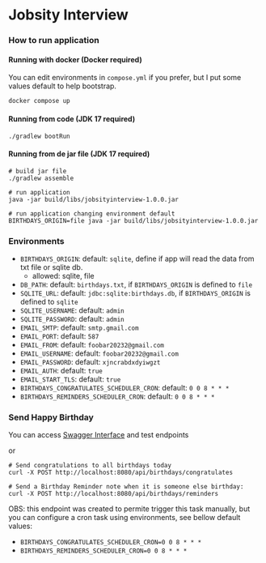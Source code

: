 # Jobsity Interview

### How to run application

#### Running with docker (Docker required)

You can edit environments in `compose.yml` if you prefer, but I put some values default to help bootstrap.
```
docker compose up
```

#### Running from code (JDK 17 required)

```
./gradlew bootRun
```

#### Running from de jar file (JDK 17 required)
```
# build jar file
./gradlew assemble

# run application
java -jar build/libs/jobsityinterview-1.0.0.jar

# run application changing environment default
BIRTHDAYS_ORIGIN=file java -jar build/libs/jobsityinterview-1.0.0.jar
```

### Environments
- `BIRTHDAYS_ORIGIN`: default: `sqlite`, define if app will read the data from txt file or sqlite db.
  - allowed: sqlite, file
- `DB_PATH`: default: `birthdays.txt`, if `BIRTHDAYS_ORIGIN` is defined to `file`
- `SQLITE_URL`: default: `jdbc:sqlite:birthdays.db`, if `BIRTHDAYS_ORIGIN` is defined to `sqlite`
- `SQLITE_USERNAME`: default: `admin`
- `SQLITE_PASSWORD`: default: `admin`
- `EMAIL_SMTP`: default: `smtp.gmail.com`
- `EMAIL_PORT`: default: `587`
- `EMAIL_FROM`: default: `foobar20232@gmail.com`
- `EMAIL_USERNAME`: default: `foobar20232@gmail.com`
- `EMAIL_PASSWORD`: default: `xjncrabdxdyiwgzt`
- `EMAIL_AUTH`: default: `true`
- `EMAIL_START_TLS`: default: `true`
- `BIRTHDAYS_CONGRATULATES_SCHEDULER_CRON`: default: `0 0 8 * * *`
- `BIRTHDAYS_REMINDERS_SCHEDULER_CRON`: default: `0 0 8 * * *`

### Send Happy Birthday

You can access [Swagger Interface](http://localhost:8080/swagger-ui/index.html) and test endpoints

or 

```shell
# Send congratulations to all birthdays today
curl -X POST http://localhost:8080/api/birthdays/congratulates

# Send a Birthday Reminder note when it is someone else birthday:
curl -X POST http://localhost:8080/api/birthdays/reminders
```
OBS: this endpoint was created to permite trigger this task manually, but you can configure a cron task using environments, see bellow default values:

* `BIRTHDAYS_CONGRATULATES_SCHEDULER_CRON=0 0 8 * * *`
* `BIRTHDAYS_REMINDERS_SCHEDULER_CRON=0 0 8 * * *`

